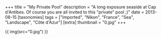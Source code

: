 +++
title = "My Private Pool"
description = "A long exposure seaside at Cap d'Antibes. Of course you are all invited to this \"private\" pool ;)"
date = 2013-08-15
[taxonomies]
tags = ["Imported", "Nikon", "France", "Sea", "Landscape", "Côte d'Azur"]
[extra]
thumbnail = "0.jpg"
+++

{{ img(src="0.jpg") }}
